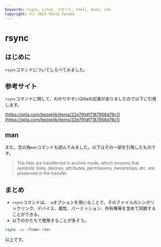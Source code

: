 ```yaml
---
Keywords: rsync, Linux, コマンド, shell, bash, zsh
Copyright: (C) 2023 Shota Tanaka
---
```


# rsync

## はじめに

`rsync`コマンドについてしらべてみました。

## 参考サイト
`rsync`コマンドに関して、わかりやすいQiitaの記事がありましたので以下に引用します。

[https://qiita.com/bezeklik/items/22e791df7187958d76c1](https://qiita.com/bezeklik/items/22e791df7187958d76c1)

## man
また、念の為`man`コマンドも読んでみました。以下はその一部を引用したものです。
> The files are transferred in archive mode, which ensures that symbolic links, devices, attributes, permissions, ownerships, etc. are preserved in the transfer.

## まとめ

- `rsync`コマンドは、`-a`オプションを用いることで、そのファイルのシンボリックリンク、デバイス、属性、パーミッション、所有権等を含めて同期することができる。
- 以下のかたちで使用することが多そう。

```bash
rsync -av <from> <to>
```
以上です。
